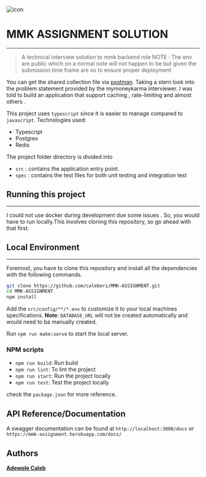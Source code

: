 ![icon](https://www.mymoneykarma.com/assets/img/logo-light.png)
# MMK ASSIGNMENT SOLUTION
---
> A technical interview solution to mmk backend role
> NOTE : The env are public which on a normal  note will not happen to be but given the submission time frame are so to ensure proper deployment
> 
You can get the shared collection file via [postman](https://www.getpostman.com/collections/04990c94f1aa44edae01).
Taking a stern look into the problem statement provided by the mymoneykarma interviewer. I was told to build an application that support caching , rate-limiting and almost others .

This project uses `typescript` since it is easier to manage compared to `javascript`.
Technologies used:

- Typescript
- Postgres
- Redis

The project folder directory is divided into

- `src` : contains the application entry point.
- `spec` : contains the test files for both unit testing and integration test 

## Running this project
---
I could not use docker during development due some issues . So, you would have to run locally.This involves cloning this repository, so go ahead with that first.

## Local Environment
---
Foremost, you have to clone this repository and install all the dependencies with the following commands.
```bash
git clone https://github.com/caleberi/MMK-ASSIGNMENT.git
cd MMK-ASSIGNMENT
npm install

```
Add the `src/config/**/*.env`  to customize it to your local machines specifications.
**Note**: `DATABASE_URL` will not be created automatically and would need to ba manually created.

Run `npm run make:serve` to start the local server.

### NPM scripts

- `npm run build`: Run build
- `npm run lint`: To  lint the project
- `npm run start`: Run the project locally
- `npm run test`: Test the project locally

check the `package.json` for more reference.
## API Reference/Documentation
A swagger documentation can be found at `http://localhost:3000/docs` or `https://mmk-assignment.herokuapp.com/docs/`
## Authors

**[Adewole Caleb](https://github.com/caleberi)**
        
